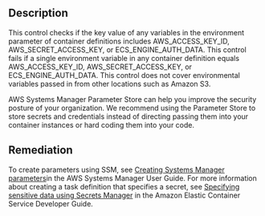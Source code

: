 ## Description

This control checks if the key value of any variables in the environment parameter of container definitions includes AWS_ACCESS_KEY_ID, AWS_SECRET_ACCESS_KEY, or ECS_ENGINE_AUTH_DATA. This control fails if a single environment variable in any container definition equals AWS_ACCESS_KEY_ID, AWS_SECRET_ACCESS_KEY, or ECS_ENGINE_AUTH_DATA. This control does not cover environmental variables passed in from other locations such as Amazon S3.

AWS Systems Manager Parameter Store can help you improve the security posture of your organization. We recommend using the Parameter Store to store secrets and credentials instead of directing passing them into your container instances or hard coding them into your code.

## Remediation

To create parameters using SSM, see [Creating Systems Manager parameters](https://docs.aws.amazon.com/systems-manager/latest/userguide/sysman-paramstore-su-create.html)in the AWS Systems Manager User Guide. For more information about creating a task definition that specifies a secret, see [Specifying sensitive data using Secrets Manager](https://docs.aws.amazon.com/AmazonECS/latest/developerguide/specifying-sensitive-data-secrets.html#secrets-create-taskdefinition) in the Amazon Elastic Container Service Developer Guide.